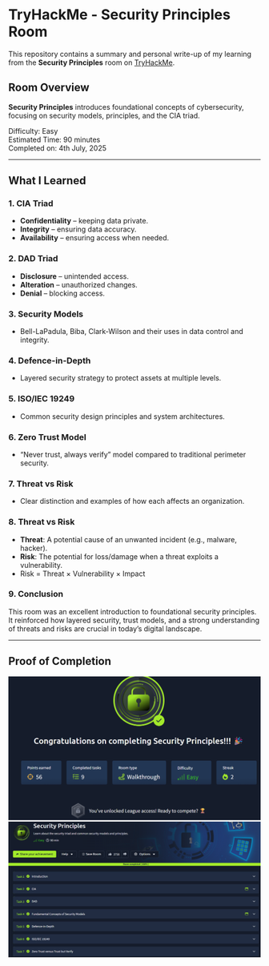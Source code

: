 # TryHackMe - Security Principles Room

This repository contains a summary and personal write-up of my learning from the **Security Principles** room on [TryHackMe](https://tryhackme.com).

## Room Overview
**Security Principles** introduces foundational concepts of cybersecurity, focusing on security models, principles, and the CIA triad. 

Difficulty: Easy  
Estimated Time: 90 minutes  
Completed on: 4th July, 2025

---

## What I Learned

### 1. CIA Triad
- **Confidentiality** – keeping data private.
- **Integrity** – ensuring data accuracy.
- **Availability** – ensuring access when needed.

### 2. DAD Triad
- **Disclosure** – unintended access.
- **Alteration** – unauthorized changes.
- **Denial** – blocking access.

### 3. Security Models
- Bell-LaPadula, Biba, Clark-Wilson and their uses in data control and integrity.

### 4. Defence-in-Depth
- Layered security strategy to protect assets at multiple levels.

### 5. ISO/IEC 19249
- Common security design principles and system architectures.

### 6. Zero Trust Model
- “Never trust, always verify” model compared to traditional perimeter security.

### 7. Threat vs Risk
- Clear distinction and examples of how each affects an organization.

### 8. Threat vs Risk
- **Threat**: A potential cause of an unwanted incident (e.g., malware, hacker).
- **Risk**: The potential for loss/damage when a threat exploits a vulnerability.
- Risk = Threat × Vulnerability × Impact

### 9. Conclusion
This room was an excellent introduction to foundational security principles. It reinforced how layered security, trust models, and a strong understanding of threats and risks are crucial in today’s digital landscape.

---

## Proof of Completion

![Completion Screenshot](https://github.com/MayankQuery/tryhackme-writeups/blob/main/security-principles/images/security-principles-completion.png)  
![Room Homepage Screenshot](https://github.com/MayankQuery/tryhackme-writeups/blob/main/images/Room%20Homepage.png)


